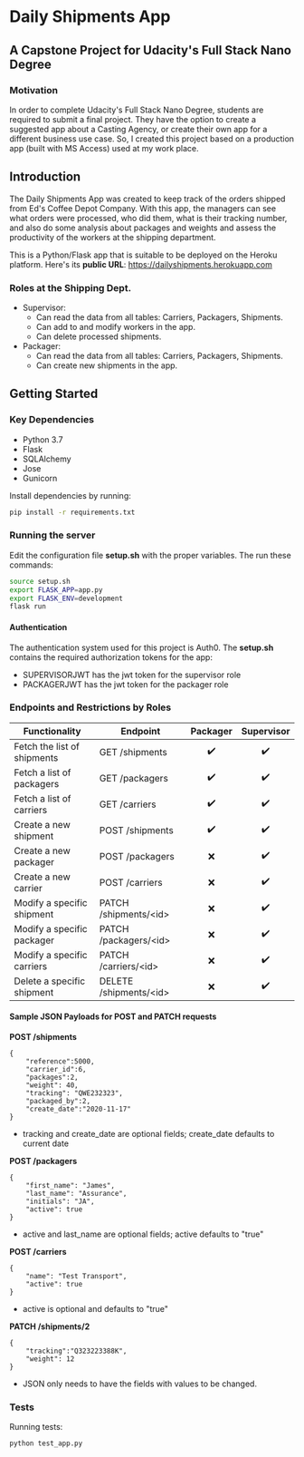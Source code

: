 ﻿# Daily Shipments App
## A Capstone Project for Udacity's Full Stack Nano Degree

### Motivation
In order to complete Udacity's Full Stack Nano Degree, students are required to submit a final project. They have the option to create a suggested app about a Casting Agency, or create their own app for a different business use case. So, I created this project based on a production app (built with MS Access) used at my work place.

## Introduction
The Daily Shipments App was created to keep track of the orders shipped from Ed's Coffee Depot Company. With this app, the managers can see what orders were processed, who did them, what is their tracking number, and also do some analysis about packages and weights and assess the productivity of the workers at the shipping department.

This is a Python/Flask app that is suitable to be deployed on the Heroku platform. Here's its **public URL**: https://dailyshipments.herokuapp.com
### Roles at the Shipping Dept.
 - Supervisor:
	 - Can read the data from all tables: Carriers, Packagers, Shipments.
	 - Can add to and modify workers in the app.
	 - Can delete processed shipments.
 - Packager:
	 - Can read the data from all tables: Carriers, Packagers, Shipments.
	 - Can create new shipments in the app.

## Getting Started
### Key Dependencies
 - Python 3.7
 - Flask
 - SQLAlchemy
 - Jose
 - Gunicorn

Install dependencies by running:
```bash
pip install -r requirements.txt
```
### Running the server
Edit the configuration file **setup.sh** with the proper variables. The run these commands:
```bash
source setup.sh
export FLASK_APP=app.py
export FLASK_ENV=development
flask run
```
#### Authentication
The authentication system used for this project is Auth0. The **setup.sh** contains the required authorization tokens for the app:
 - SUPERVISORJWT has the jwt token for the supervisor role
 - PACKAGERJWT has the jwt token for the packager role

### Endpoints and Restrictions by Roles

| Functionality            | Endpoint                      | Packager         |  Supervisor        | 
| ------------------------ | ----------------------------- | :----------------: | :----------------: | 
| Fetch the list of shipments | GET /shipments                   | :heavy_check_mark: | :heavy_check_mark: | 
| Fetch a list of packagers | GET /packagers                   | :heavy_check_mark: | :heavy_check_mark: | 
| Fetch a list of carriers | GET /carriers                   | :heavy_check_mark: | :heavy_check_mark: | 
| Create a new shipment          | POST /shipments                  | :heavy_check_mark: | :heavy_check_mark: | 
| Create a new packager         | POST /packagers                   |        :x:         | :heavy_check_mark: | 
| Create a new carrier         | POST /carriers                   |        :x:         | :heavy_check_mark: | 
| Modify a specific shipment    | PATCH /shipments/&lt;id&gt; |        :x:         | :heavy_check_mark: | 
| Modify a specific packager    | PATCH /packagers/&lt;id&gt; |        :x:         | :heavy_check_mark: | 
| Modify a specific carriers    | PATCH /carriers/&lt;id&gt; |        :x:         | :heavy_check_mark: | 
| Delete a specific shipment    | DELETE /shipments/&lt;id&gt;     |        :x:         | :heavy_check_mark:| 

#### Sample JSON Payloads for POST and PATCH requests
**POST /shipments**
```
{
    "reference":5000, 
    "carrier_id":6, 
    "packages":2, 
    "weight": 40, 
    "tracking": "QWE232323", 
    "packaged_by":2, 
    "create_date":"2020-11-17"
}
```
- tracking and create_date are optional fields; create_date defaults to current date

**POST /packagers**
```
{
    "first_name": "James",
    "last_name": "Assurance",
    "initials": "JA",
    "active": true
}
```
- active and last_name are optional fields; active defaults to "true"

**POST /carriers**
```
{
    "name": "Test Transport",
    "active": true
}
```
- active is optional and defaults to "true"

**PATCH /shipments/2**
```
{
    "tracking":"Q323223388K", 
    "weight": 12
}
```
- JSON only needs to have the fields with values to be changed.



### Tests
Running tests:
```
python test_app.py
```






